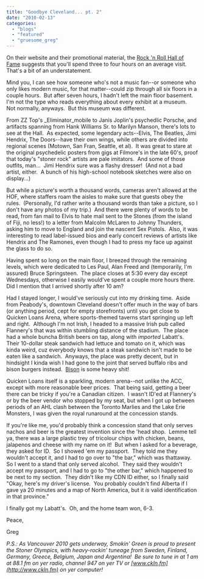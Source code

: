 ```yaml
---
title: "Goodbye Cleveland... pt. 2"
date: "2010-02-13"
categories: 
  - "blogs"
  - "featured"
  - "gruesome_greg"
---
```


On their website and their promotional material, the [Rock 'n Roll Hall of Fame](http://www.rockhall.com/visit/hours-admission/) suggests that you'll spend three to four hours on an average visit.  That's a bit of an understatement.

Mind you, I can see how someone who's not a music fan--or someone who only likes modern music, for that matter--could zip through all six floors in a couple hours.  But after seven hours, I hadn't left the main floor basement.  I'm not the type who reads everything about every exhibit at a museum.  Not normally, anyways.  But this museum was different.

From ZZ Top's _Eliminator_mobile to Janis Joplin's psychedlic Porsche, and artifacts spanning from Hank Williams Sr. to Marilyn Manson, there's lots to see at the Hall.  As expected, some legendary acts--Elvis, The Beatles, Jimi Hendrix, The Doors--have their own wings, while others are divided into regional scenes (Motown, San Fran, Seattle, et al).  It was great to stare at the original psychedelic posters from gigs at Filmore's in the late 60's, proof that today's "stoner rock" artists are pale imitators.  And some of those outfits, man...  Jimi Hendrix sure was a flashy dresser!  (And not a bad artist, either.  A bunch of his high-school notebook sketches were also on display...)

But while a picture's worth a thousand words, cameras aren't allowed at the HOF, where staffers roam the aisles to make sure that guests obey the rules.  (Personally, I'd rather write a thousand words than take a picture, so I don't have any photos of my trip.)  And there were plenty of words to be read, from fan mail to Elvis to hate mail sent to the Stones (from the island of Fiji, no less!) to a letter from Malcolm McLaren to Johnny Thunders, asking him to move to England and join the nascent Sex Pistols.  Also, it was interesting to read label-issued bios and early concert reviews of artists like Hendrix and The Ramones, even though I had to press my face up against the glass to do so.

Having spent so long on the main floor, I breezed through the remaining levels, which were dedicated to Les Paul, Alan Freed and (temporarily, I'm assured) Bruce Springsteen.  The place closes at 5:30 every day except Wednesdays, otherwise I easily would've spent a couple more hours there.  Did I mention that I arrived shortly after 10 am?

Had I stayed longer, I would've seriously cut into my drinking time.  Aside from Peabody's, downtown Cleveland doesn't offer much in the way of bars (or anything period, cept for empty storefronts) until you get close to Quicken Loans Arena, where sports-themed taverns start springing up left and right.  Although I'm not Irish, I headed to a massive Irish pub called Flannery's that was within stumbling distance of the stadium.  The place had a whole buncha British beers on tap, along with _imported_ Labatt's.  Their 10-dollar steak sandwich had lettuce and tomato on it, which was kinda weird, cuz everybody knows that a steak sandwich isn't made to be eaten like a sandwich.  Anyways, the place was pretty decent, but in hindsight I kinda wish I had gone to the joint that served buffalo ribs and bison burgers instead.  [Bison](http://www.myspace.com/bisoneastvan) is some heavy shit!

Quicken Loans itself is a sparkling, modern arena--not unlike the ACC, except with more reasonable beer prices.  That being said, getting a beer there can be tricky if you're a Canadian citizen.  I wasn't ID'ed at Flannery's or by the beer vendor who stopped by my seat, but when I got up between periods of an AHL clash between the Toronto Marlies and the Lake Erie Monsters, I was given the royal runaround at the concession stands.

If you're like me, you'd probably think a concession stand that only serves nachos and beer is the greatest invention since the 'head shop.  Lemme tell ya, there was a large plastic trey of tricolour chips with chicken, beans, jalapenos and cheese with my name on it!  But when I asked for a beverage, they asked for ID.  So I showed 'em my passport.  They told me they wouldn't accept it, and I had to go over to "the bar," which was thattaway.  So I went to a stand that only served alcohol.  They said they wouldn't accept my passport, and I had to go to "the other bar," which happened to be next to my section.  They didn't like my CDN ID either, so I finally said "Okay, here's my driver's license.  You probably couldn't find Alberta if I gave ya 20 minutes and a map of North America, but it _is_ valid identification in that province."

I finally got my Labatt's.  Oh, and the home team won, 6-3.

Peace,

Greg

_P.S.: As Vancouver 2010 gets underway, Smokin' Green is proud to present the Stoner Olympics, with heavy-rockin' tuneage from Sweden, Finland, Germany, Greece, Belgium, Japan and Argentina!  Be sure to tune in at 1 am at 88.1 fm on yer radio, channel 947 on yer TV or [www.ckln.fm](http://www.ckln.fm) on yer computer!_
